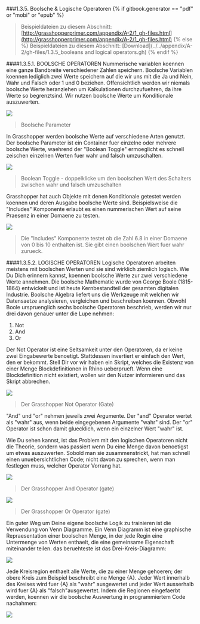 ﻿###1.3.5. Boolsche & Logische Operatoren
{% if gitbook.generator == "pdf" or "mobi" or "epub" %}
>Beispieldateien zu diesem Abschnitt: [http://grasshopperprimer.com/appendix/A-2/1_gh-files.html](http://grasshopperprimer.com/appendix/A-2/1_gh-files.html)
{% else %}
>Beispieldateien zu diesem Abschnitt: [Download](../../appendix/A-2/gh-files/1.3.5_booleans and logical operators.gh)
{% endif %}

####1.3.5.1. BOOLSCHE OPERATOREN
Nummerische variablen koennen eine ganze Bandbreite verschiedener Zahlen speichern. Boolsche Variablen koennen lediglich zwei Werte speichern auf die wir uns mit die Ja und Nein, Wahr und Falsch oder 1 und 0 beziehen. Offensichtlich werden wir niemals boolsche Werte heranziehen um Kalkulationen durchzufuehren, da ihre Werte so begrenztsind. Wir nutzen boolsche Werte um Konditionale auszuwerten.

![](images/1-3-5/1-3-5_001-boolean-parameter.png)
>Boolsche Parameter

In Grasshopper werden boolsche Werte auf verschiedene Arten genutzt. Der boolsche Parameter ist ein Container fuer einzelne oder mehrere boolsche Werte, waehrend der "Boolean Toggle" ermoeglicht es schnell zeischen einzelnen Werten fuer wahr und falsch umzuschalten.

![](images/1-3-5/1-3-5_002-boolean-toggle.png)
>Boolean Toggle - doppelklicke um den boolschen Wert des Schalters zwischen wahr und falsch umzuschalten

Grasshopper hat auch Objekte mit denen Konditionale getestet werden koennen und deren Ausgabe boolsche Werte sind. Beispielsweise die "Includes" Komponente erlaubt es einen nummerischen Wert auf seine Praesenz in einer Domaene zu testen.

![](images/1-3-5/1-3-5_003-includes.png)
>Die "Includes" Komponente testet ob die Zahl 6.8 in einer Domaene von 0 bis 10 enthalten ist. Sie gibt einen boolschen Wert fuer wahr zurueck.

####1.3.5.2. LOGISCHE OPERATOREN
Logische Operatoren arbeiten meistens mit boolschen Werten und sie sind wirklich ziemlich logisch. Wie Du Dich erinnern kannst, koennen boolsche Werte zur zwei verschiedene Werte annehmen. Die boolsche Mathematic wurde von George Boole (1815-1864) entwickelt und ist heute Kernbestandteil der gesamten digitalen Industrie. Boolsche Algebra liefert uns die Werkzeuge mit welchen wir Datensaetze analysieren, vergleichen und beschreiben koennen. Obwohl Boole urspruenglich sechs boolsche Operatoren beschrieb, werden wir nur drei davon genauer unter die Lupe nehmen:

1. Not
2. And
3. Or

Der Not Operator ist eine Seltsamkeit unter den Operatoren, da er keine zwei Eingabewerte benoetigt. Stattdessen invertiert er einfach den Wert, den er bekommt. Stell Dir vor wir haben ein Skript, welches die Existenz von einer Menge Blockdefinitionen in Rhino ueberprueft. Wenn eine Blockdefinition nicht existiert, wollen wir den Nutzer informieren und das Skript abbrechen.

![](images/1-3-5/1-3-5_004-not.png)
>Der Grasshopper Not Operator (Gate)

"And" und "or" nehmen jeweils zwei Argumente. Der "and" Operator wertet als "wahr" aus, wenn beide eingegebenen Argumente "wahr" sind. Der "or" Operator ist schon damit gluecklich, wenn ein einzelner Wert "wahr" ist.

Wie Du sehen kannst, ist das Problem mit den logischen Operatoren nicht die Theorie, sondern was passiert wenn Du eine Menge davon benoetigst um etwas auszuwerten. Sobold man sie zusammenstrickt, hat man schnell einen unuebersichtlichen Code; nicht davon zu sprechen, wenn man festlegen muss, welcher Operator Vorrang hat.

![](images/1-3-5/1-3-5_005-and.png)
>Der Grasshopper And Operator (gate)

![](images/1-3-5/1-3-5_006-or.png)
>Der Grasshopper Or Operator (gate)

Ein guter Weg um Deine eigene boolsche Logik zu trainieren ist die Verwendung von Venn Diagramme. Ein Venn Diagramm ist eine graphische Repraesentation einer boolschen Menge, in der jede Regin eine Untermenge von Werten enthaelt, die eine gemeinsame Eigenschaft miteinander teilen. das beruehteste ist das Drei-Kreis-Diagramm:

![](images/1-3-5/1-3-5_007-venn-diagram.png)

Jede Kreisregion enthaelt alle Werte, die zu einer Menge gehoeren; der obere Kreis zum Beispiel beschreibt eine Menge {A}. Jeder Wert innerhalb des Kreises wird fuer {A} als "wahr" ausgewertet und jeder Wert ausserhalb wird fuer {A} als "falsch"ausgewertet. Indem die Regionen eingefaerbt werden, koennen wir die boolsche Auswertung in programmiertem Code nachahmen:

![](images/1-3-5/1-3-5_008-venn-diagram-examples.png)
